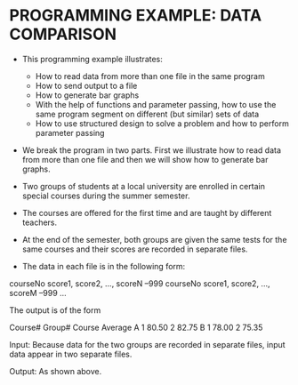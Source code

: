 # PROGRAMMING EXAMPLE: DATA COMPARISON

* This programming example illustrates:
    * How to read data from more than one file in the same program
    * How to send output to a file
    * How to generate bar graphs
    * With the help of functions and parameter passing, how to use the same program segment on different (but similar) sets of data
    * How to use structured design to solve a problem and how to perform parameter passing

* We break the program in two parts. First we illustrate how to read data from more than one file and then we will show how to generate bar graphs.

* Two groups of students at a local university are enrolled in certain special courses during the summer semester. 
* The courses are offered for the first time and are taught by different teachers. 
* At the end of the semester, both groups are given the same tests for the same courses and their scores are recorded in separate files. 
* The data in each file is in the following form:

courseNo  score1, score2, ..., scoreN –999
courseNo  score1, score2, ..., scoreM –999
...

The output is of the form

Course# 	Group#	Course Average
   A		 1		    	80.50
		 	 2	    		82.75
   B 	     1 		    	78.00
  		     2           	75.35


Input: Because data for the two groups are recorded in separate files, input data appear in two separate files.

Output: As shown above.